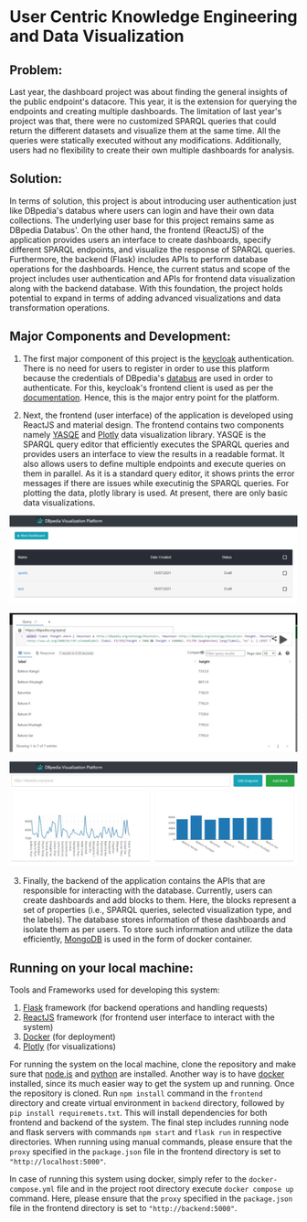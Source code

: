 # User Centric Knowledge Engineering and Data Visualization

## Problem:
Last year, the dashboard project was about finding the general insights of the public endpoint's datacore. This year, it is the extension for querying the endpoints and creating multiple dashboards. The limitation of last year's project was that, there were no customized SPARQL queries that could return the different datasets and visualize them at the same time. All the queries were statically executed without any modifications. Additionally, users had no flexibility to create their own multiple dashboards for analysis.

## Solution:
In terms of solution, this project is about introducing user authentication just like DBpedia's databus where users can login and have their own data collections. The underlying user base for this project remains same as DBpedia Databus'. On the other hand, the frontend (ReactJS) of the application provides users an interface to create dashboards, specify different SPARQL endpoints, and visualize the response of SPARQL queries. Furthermore, the backend (Flask) includes APIs to perform database operations for the dashboards. Hence, the current status and scope of the project includes user authentication and APIs for frontend data visualization along with the backend database. With this foundation, the project holds potential to expand in terms of adding advanced visualizations and data transformation operations.

## Major Components and Development:

1) The first major component of this project is the [keycloak](https://www.keycloak.org/) authentication. There is no need for users to register in order to use this platform because the credentials of DBpedia's [databus](https://databus.dbpedia.org/) are used in order to authenticate. For this, keycloak's frontend client is used as per the [documentation](https://www.keycloak.org/docs/latest/securing_apps/). Hence, this is the major entry point for the platform.

2) Next, the frontend (user interface) of the application is developed using ReactJS and material design. The frontend contains two components namely [YASQE](https://triply.cc/docs/yasgui-api) and [Plotly](https://plotly.com/) data visualization library. YASQE is the SPARQL query editor that efficiently executes the SPARQL queries and provides users an interface to view the results in a readable format. It also allows users to define multiple endpoints and execute queries on them in parallel. As it is a standard query editor, it shows prints the error messages if there are issues while executinig the SPARQL queries. For plotting the data, plotly library is used. At present, there are only basic data visualizations.

![](https://raw.githubusercontent.com/dbpedia/gsoc-dbpedia-dashboard/develop/wiki/dashboard-list.png)

![](https://raw.githubusercontent.com/dbpedia/gsoc-dbpedia-dashboard/develop/wiki/yasqe-response.png)

![](https://raw.githubusercontent.com/dbpedia/gsoc-dbpedia-dashboard/develop/wiki/blocks.png)

3) Finally, the backend of the application contains the APIs that are responsible for interacting with the database. Currently, users can create dashboards and add blocks to them. Here, the blocks represent a set of properties (i.e., SPARQL queries, selected visualization type, and the labels). The database stores information of these dashboards and isolate them as per users. To store such information and utilize the data efficiently, [MongoDB](https://www.mongodb.com/) is used in the form of docker container.

## Running on your local machine:
Tools and Frameworks used for developing this system:
1) [Flask](https://flask.palletsprojects.com/en/1.1.x/) framework (for backend operations and handling requests)
2) [ReactJS](https://reactjs.org/) framework (for frontend user interface to interact with the system)
3) [Docker](https://www.docker.com/) (for deployment)
4) [Plotly](https://plotly.com/)  (for visualizations)

For running the system on the local machine, clone the repository and make sure that [node.js](https://nodejs.org/en/) and [python](https://www.python.org/) are installed. Another way is to have [docker]() installed, since its much easier way to get the system up and running. Once the repository is cloned. Run ```npm install``` command in the ```frontend``` directory and create virtual environment in ```backend``` directory, followed by ```pip install requiremets.txt```. This will install dependencies for both frontend and backend of the system. The final step includes running node and flask servers with commands ```npm start``` and ```flask run``` in respective directories. When running using manual commands, please ensure that the ```proxy``` specified in the ```package.json``` file in the frontend directory is set to ```"http://localhost:5000"```. 

In case of running this system using docker, simply refer to the ```docker-compose.yml``` file and in the project root directory execute ```docker compose up``` command. Here, please ensure that the ```proxy``` specified in the ```package.json``` file in the frontend directory is set to ```"http://backend:5000"```. 
